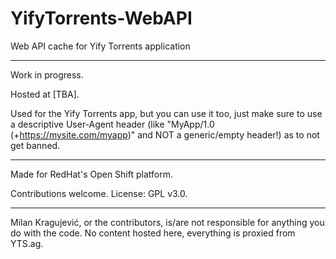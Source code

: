 # YifyTorrents-WebAPI
Web API cache for Yify Torrents application

------

Work in progress. 

Hosted at [TBA].

Used for the Yify Torrents app, but you can use it too, just make sure to use a descriptive User-Agent header (like "MyApp/1.0 (+https://mysite.com/myapp)" and NOT a generic/empty header!) as to not get banned.

------

Made for RedHat's Open Shift platform. 

Contributions welcome. License: GPL v3.0. 

------

Milan Kragujević, or the contributors, is/are not responsible for anything you do with the code. No content hosted here, everything is proxied from YTS.ag. 
